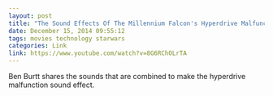 ```yaml
---
layout: post
title: "The Sound Effects Of The Millennium Falcon's Hyperdrive Malfunction"
date: December 15, 2014 09:55:12
tags: movies technology starwars
categories: Link
link: https://www.youtube.com/watch?v=8G6RChOLrTA
---
```


Ben Burtt shares the sounds that are combined to make the hyperdrive malfunction sound effect.